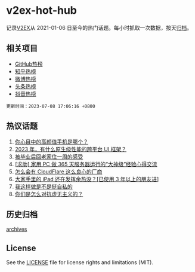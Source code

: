# v2ex-hot-hub

 记录[V2EX](https://www.v2ex.com/)从 2021-01-06 日至今的热门话题。每小时抓取一次数据，按天[归档](archives)。
 
 ## 相关项目

- [GitHub热榜](https://github.com/snaildev/github-hot-hub)
- [知乎热榜](https://github.com/snaildev/zhihu-hot-hub)
- [微博热榜](https://github.com/snaildev/weibo-hot-hub)
- [头条热榜](https://github.com/snaildev/toutiao-hot-hub)
- [抖音热榜](https://github.com/snaildev/douyin-hot-hub)


 `更新时间：2023-07-08 17:06:16 +0800`

## 热议话题

1. [你心目中的高颜值手机是哪个？](https://www.v2ex.com/t/955034)
1. [2023 年，有什么原生级性能的跨平台 UI 框架？](https://www.v2ex.com/t/955040)
1. [被毕业后回老家住一周的感受](https://www.v2ex.com/t/955057)
1. [[求助] 家用 PC 做 365 天服务器运行的“大神级”经验心得交流](https://www.v2ex.com/t/954969)
1. [怎么会有 CloudFlare 这么良心的厂商](https://www.v2ex.com/t/954961)
1. [大家手里的 iPad 还在发挥余热没？[已使用 3 年以上的朋友进]](https://www.v2ex.com/t/954999)
1. [我这样做是不是挺自私的](https://www.v2ex.com/t/955033)
1. [你们是怎么对抗虚无主义的？](https://www.v2ex.com/t/954992)

## 历史归档

[archives](archives)

## License

See the [LICENSE](LICENSE) file for license rights and limitations (MIT).
